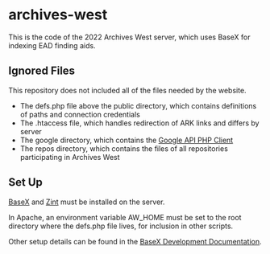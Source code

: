 # archives-west
This is the code of the 2022 Archives West server, which uses BaseX for indexing EAD finding aids.

## Ignored Files
This repository does not included all of the files needed by the website.
- The defs.php file above the public directory, which contains definitions of paths and connection credentials
- The .htaccess file, which handles redirection of ARK links and differs by server
- The google directory, which contains the [Google API PHP Client](https://github.com/googleapis/google-api-php-client)
- The repos directory, which contains the files of all repositories participating in Archives West

## Set Up
[BaseX](https://basex.org/) and [Zint](https://zint.org.uk/) must be installed on the server.

In Apache, an environment variable AW_HOME must be set to the root directory where the defs.php file lives, for inclusion in other scripts.

Other setup details can be found in the [BaseX Development Documentation](https://docs.google.com/document/d/1Hjj5mskZhz3TlZAsPmczKCQQ6DnsALVBOjNAhNDSWHk/edit?usp=sharing).
